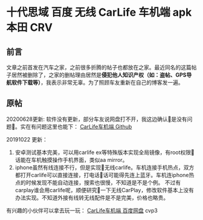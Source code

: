 # 十代思域 百度 无线 CarLife 车机端 apk 本田 CRV
## 前言
文章之前首发在汽车之家，之前很多折腾的帖子也都放在之家。最近同名的这篇帖子居然被删除了，之家的删帖理由居然是**侵犯他人知识产权（如：盗帖、GPS导航软件下载等）**，我表示非常无辜。为了照顾车友重新在自己的博客发一遍。

## 原帖
20200628更新:
软件没有更新，部分车友说网盘打不开，我这边确认是没有问题。实在有问题这里也能下：
[CarLife车机端 Github](https://github.com/milesking/apollo-DuerOS/releases/tag/v1.0)


20191022 更新：
1. 安卓测试基本完美，可以用carlife ex等特殊版本实现全局镜像，有root权限话能在车机触摸操作手机界面，类似aa mirror。
2. iphone虽然有线连接不行，但是实现无线carlife。车机连接手机热点，双方都打开carlife可以直接连接，打电话话可能得先连上蓝牙。车机连iphone热点的时候发现不能自动连接，搜索也很慢，不知道是不是个例。
不过有carplay谁会用carlife呢，顺便研究一下无线CarPlay，修改软件基本上没有办法实现。不知道外接有线转无线配件是不是完美，价格也略贵。

有兴趣的小伙伴可以拿去玩一玩：
[CarLife车机端 百度网盘](https://pan.baidu.com/s/1SXDInc4L9XP6xFFWYasS4w)
cvp3